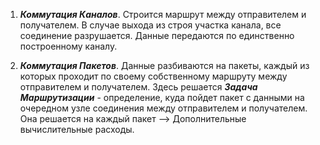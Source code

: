 1. ***Коммутация Каналов***.
	Строится маршрут между отправителем и получателем. В случае выхода из строя участка канала, все соединение разрушается. Данные передаются по единственно построенному каналу.

2. ***Коммутация Пакетов***.
	Данные разбиваются на пакеты, каждый из которых проходит по своему собственному маршруту между отправителем и получателем. 
	Здесь решается ***Задача Маршрутизации*** - определение, куда пойдет пакет с данными на очередном узле соединения между отправителем и получателем. Она решается на каждый пакет --> Дополнительные вычислительные расходы.